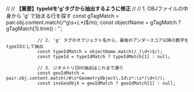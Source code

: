  //
                //  **【重要】typeIdを'g'タグから抽出するように修正**
                //
                // 1. OBJファイルの中身から 'g' で始まる行を探す
                const gTagMatch = pair.obj.content.match(/^g\s+(.*)$/m);
                const objectName = gTagMatch ? gTagMatch[1].trim() : '';

                // 2. 'g' タグのオブジェクト名から、最後のアンダースコア以降の数字をtypeIdとして抽出
                const typeIdMatch = objectName.match(/_(\d+)$/);
                const typeId = typeIdMatch ? typeIdMatch[1] : null;

                // 3. ジオメトリIDの抽出はこれまで通り
                const geoIdMatch = pair.obj.content.match(/#\s*GeometryObject\.Id\s*:\s*(\d+)/);
                const insGeoObjX = geoIdMatch ? geoIdMatch[1] : null;
